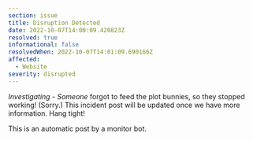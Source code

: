 ```yaml
---
section: issue
title: Disruption Detected
date: 2022-10-07T14:00:09.420823Z
resolved: true
informational: false
resolvedWhen: 2022-10-07T14:01:09.690166Z
affected:
  - Website
severity: disrupted
---
```

*Investigating* - _Someone_ forgot to feed the plot bunnies, so they stopped working! (Sorry.) This incident post will be updated once we have more information. Hang tight!

This is an automatic post by a monitor bot.
        